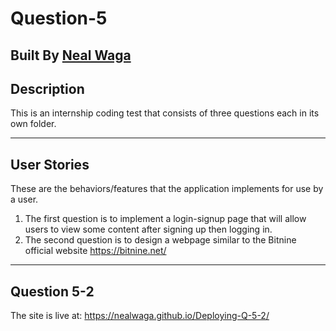 # Question-5

## Built By [Neal Waga](https://github.com/nealwaga/)

## Description
This is an internship coding test that consists of three questions each in its own folder.

***

## User Stories 
These are the behaviors/features that the application implements for use by a user.
1. The first question is to implement a login-signup page that will allow users to view some content after signing up then logging in.
2. The second question is to design a webpage similar to the Bitnine official website https://bitnine.net/

***

## Question 5-2
The site is live at: https://nealwaga.github.io/Deploying-Q-5-2/